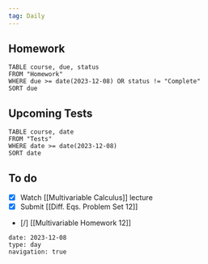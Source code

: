 ```yaml
---
tag: Daily
---
```

## Homework
```dataview
TABLE course, due, status
FROM "Homework" 
WHERE due >= date(2023-12-08) OR status != "Complete"
SORT due
```
## Upcoming Tests
```dataview
TABLE course, date
FROM "Tests" 
WHERE date >= date(2023-12-08)
SORT date
```
## To do
- [x] Watch [[Multivariable Calculus]] lecture
- [x] Submit [[Diff. Eqs. Problem Set 12]]
- [/] [[Multivariable Homework 12]]

```gEvent
date: 2023-12-08
type: day
navigation: true
```